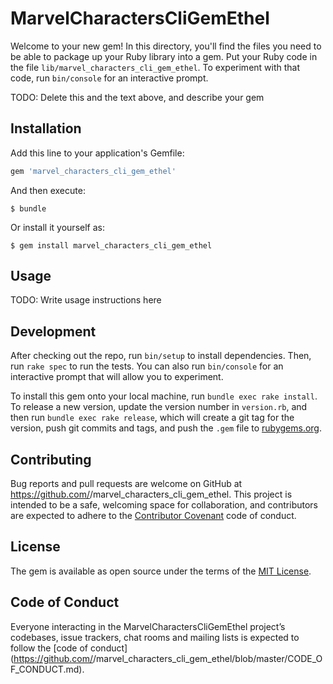 # MarvelCharactersCliGemEthel

Welcome to your new gem! In this directory, you'll find the files you need to be able to package up your Ruby library into a gem. Put your Ruby code in the file `lib/marvel_characters_cli_gem_ethel`. To experiment with that code, run `bin/console` for an interactive prompt.

TODO: Delete this and the text above, and describe your gem

## Installation

Add this line to your application's Gemfile:

```ruby
gem 'marvel_characters_cli_gem_ethel'
```

And then execute:

    $ bundle

Or install it yourself as:

    $ gem install marvel_characters_cli_gem_ethel

## Usage

TODO: Write usage instructions here

## Development

After checking out the repo, run `bin/setup` to install dependencies. Then, run `rake spec` to run the tests. You can also run `bin/console` for an interactive prompt that will allow you to experiment.

To install this gem onto your local machine, run `bundle exec rake install`. To release a new version, update the version number in `version.rb`, and then run `bundle exec rake release`, which will create a git tag for the version, push git commits and tags, and push the `.gem` file to [rubygems.org](https://rubygems.org).

## Contributing

Bug reports and pull requests are welcome on GitHub at https://github.com/<github username>/marvel_characters_cli_gem_ethel. This project is intended to be a safe, welcoming space for collaboration, and contributors are expected to adhere to the [Contributor Covenant](http://contributor-covenant.org) code of conduct.

## License

The gem is available as open source under the terms of the [MIT License](https://opensource.org/licenses/MIT).

## Code of Conduct

Everyone interacting in the MarvelCharactersCliGemEthel project’s codebases, issue trackers, chat rooms and mailing lists is expected to follow the [code of conduct](https://github.com/<github username>/marvel_characters_cli_gem_ethel/blob/master/CODE_OF_CONDUCT.md).
